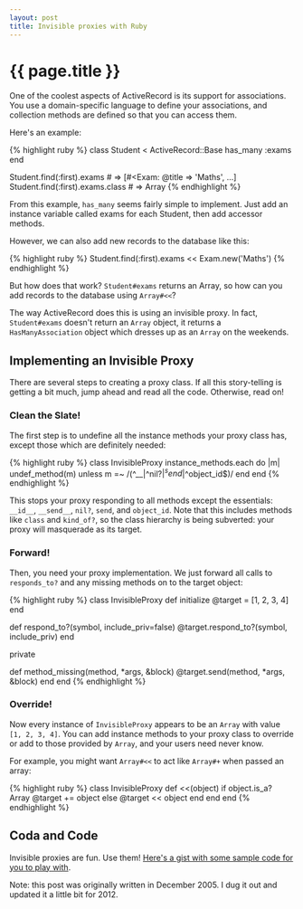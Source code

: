 ```yaml
---
layout: post
title: Invisible proxies with Ruby
---
```


# {{ page.title }}

One of the coolest aspects of ActiveRecord is its support for associations. You use a domain-specific language to define your associations, and collection methods are defined so that you can access them.

Here's an example:

{% highlight ruby %}
class Student < ActiveRecord::Base
  has_many :exams
end

Student.find(:first).exams # => [#<Exam: @title => 'Maths', ...]
Student.find(:first).exams.class # => Array
{% endhighlight %}

From this example, `has_many` seems fairly simple to implement. Just add an instance variable called exams for each Student, then add accessor methods.

However, we can also add new records to the database like this:

{% highlight ruby %}
Student.find(:first).exams << Exam.new('Maths')
{% endhighlight %}

But how does that work? `Student#exams` returns an Array, so how can you add records to the database using `Array#<<`?

The way ActiveRecord does this is using an invisible proxy. In fact, `Student#exams` doesn't return an `Array` object, it returns a `HasManyAssociation` object which dresses up as an `Array` on the weekends.

## Implementing an Invisible Proxy

There are several steps to creating a proxy class. If all this story-telling is getting a bit much, jump ahead and read all the code. Otherwise, read on!

### Clean the Slate!

The first step is to undefine all the instance methods your proxy class has, except those which are definitely needed:

{% highlight ruby %}
class InvisibleProxy
  instance_methods.each do |m|
    undef_method(m) unless m =~ /(^__|^nil\?$|^send$|^object_id$)/
  end
end
{% endhighlight %}

This stops your proxy responding to all methods except the essentials: `__id__`, `__send__`, `nil?`, `send`, and `object_id`. Note that this includes methods like `class` and `kind_of?`, so the class hierarchy is being subverted: your proxy will masquerade as its target.

### Forward!

Then, you need your proxy implementation. We just forward all calls to `responds_to?` and any missing methods on to the target object:

{% highlight ruby %}
class InvisibleProxy
  def initialize
    @target = [1, 2, 3, 4]
  end

  def respond_to?(symbol, include_priv=false)
    @target.respond_to?(symbol, include_priv)
  end

  private

  def method_missing(method, *args, &block)
    @target.send(method, *args, &block)
  end
end
{% endhighlight %}

### Override!

Now every instance of `InvisibleProxy` appears to be an `Array` with value `[1, 2, 3, 4]`. You can add instance methods to your proxy class to override or add to those provided by `Array`, and your users need never know.

For example, you might want `Array#<<` to act like `Array#+` when passed an array:

{% highlight ruby %}
class InvisibleProxy
  def <<(object)
    if object.is_a? Array
      @target += object
    else
      @target << object
    end
  end
end
{% endhighlight %}

## Coda and Code

Invisible proxies are fun. Use them! [Here's a gist with some sample code for you to play with](https://gist.github.com/3550245).

<p class="footnote">Note: this post was originally written in December 2005. I dug it out and updated it a little bit for 2012.</p>
